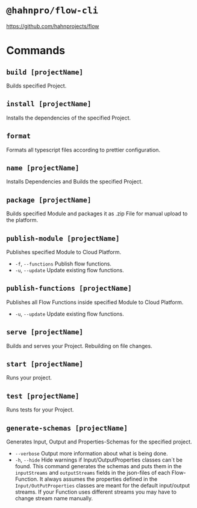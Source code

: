 # `@hahnpro/flow-cli`

https://github.com/hahnprojects/flow

# Commands

## `build [projectName]`

Builds specified Project.

## `install [projectName]`

Installs the dependencies of the specified Project.

## `format`

Formats all typescript files according to prettier configuration.

## `name [projectName]`

Installs Dependencies and Builds the specified Project.

## `package [projectName]`

Builds specified Module and packages it as .zip File for manual upload to the platform.

## `publish-module [projectName]`

Publishes specified Module to Cloud Platform.

- `-f`, `--functions` Publish flow functions.
- `-u`, `--update` Update existing flow functions.

## `publish-functions [projectName]`

Publishes all Flow Functions inside specified Module to Cloud Platform.

- `-u`, `--update` Update existing flow functions.

## `serve [projectName]`

Builds and serves your Project. Rebuilding on file changes.

## `start [projectName]`

Runs your project.

## `test [projectName]`

Runs tests for your Project.

## `generate-schemas [projectName]`

Generates Input, Output and Properties-Schemas for the specified project.

- `--verbose` Output more information about what is being done.
- `-h`, `--hide` Hide warnings if Input/OutputProperties classes can´t be found.
  This command generates the schemas and puts them in the `inputStreams` and `outputStreams`
  fields in the json-files of each Flow-Function. It always assumes the properties defined
  in the `Input/OutPutProperties` classes are meant for the default input/output streams.
  If your Function uses different streams you may have to change stream name manually.
